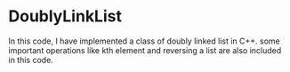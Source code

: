 # DoublyLinkList
In this code, I have implemented a class of doubly linked list in C++. some important operations like kth element and reversing a list are also included in this code.
